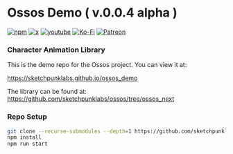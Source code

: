 # Ossos Demo ( v.0.0.4 alpha )
[![npm](https://img.shields.io/badge/Sponsor-donate-blue?style=flat-square&logo=github)](https://github.com/sponsors/sketchpunklabs)
[![x](https://img.shields.io/badge/Twitter-profile-blue?style=flat-square&logo=x)](https://x.com/SketchpunkLabs)
[![youtube](https://img.shields.io/badge/Youtube-subscribe-red?style=flat-square&logo=youtube)](https://youtube.com/c/sketchpunklabs)
[![Ko-Fi](https://img.shields.io/badge/Ko_Fi-donate-orange?style=flat-square&logo=youtube)](https://ko-fi.com/sketchpunk)
[![Patreon](https://img.shields.io/badge/Patreon-donate-red?style=flat-square&logo=youtube)](https://www.patreon.com/sketchpunk)

### Character Animation Library ###

This is the demo repo for the Ossos project. You can view it at:

https://sketchpunklabs.github.io/ossos_demo

The library can be found at:
https://github.com/sketchpunklabs/ossos/tree/ossos_next

### Repo Setup ###

```sh
git clone --recurse-submodules --depth=1 https://github.com/sketchpunklabs/ossos_demo
npm install
npm run start
```